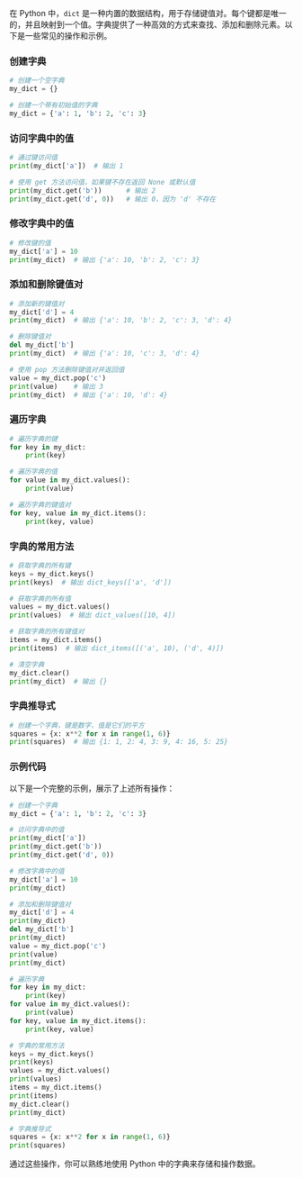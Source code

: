 在 Python 中，`dict` 是一种内置的数据结构，用于存储键值对。每个键都是唯一的，并且映射到一个值。字典提供了一种高效的方式来查找、添加和删除元素。以下是一些常见的操作和示例。

### 创建字典

```python
# 创建一个空字典
my_dict = {}

# 创建一个带有初始值的字典
my_dict = {'a': 1, 'b': 2, 'c': 3}
```

### 访问字典中的值

```python
# 通过键访问值
print(my_dict['a'])  # 输出 1

# 使用 get 方法访问值，如果键不存在返回 None 或默认值
print(my_dict.get('b'))      # 输出 2
print(my_dict.get('d', 0))   # 输出 0，因为 'd' 不存在
```

### 修改字典中的值

```python
# 修改键的值
my_dict['a'] = 10
print(my_dict)  # 输出 {'a': 10, 'b': 2, 'c': 3}
```

### 添加和删除键值对

```python
# 添加新的键值对
my_dict['d'] = 4
print(my_dict)  # 输出 {'a': 10, 'b': 2, 'c': 3, 'd': 4}

# 删除键值对
del my_dict['b']
print(my_dict)  # 输出 {'a': 10, 'c': 3, 'd': 4}

# 使用 pop 方法删除键值对并返回值
value = my_dict.pop('c')
print(value)    # 输出 3
print(my_dict)  # 输出 {'a': 10, 'd': 4}
```

### 遍历字典

```python
# 遍历字典的键
for key in my_dict:
    print(key)

# 遍历字典的值
for value in my_dict.values():
    print(value)

# 遍历字典的键值对
for key, value in my_dict.items():
    print(key, value)
```

### 字典的常用方法

```python
# 获取字典的所有键
keys = my_dict.keys()
print(keys)  # 输出 dict_keys(['a', 'd'])

# 获取字典的所有值
values = my_dict.values()
print(values)  # 输出 dict_values([10, 4])

# 获取字典的所有键值对
items = my_dict.items()
print(items)  # 输出 dict_items([('a', 10), ('d', 4)])

# 清空字典
my_dict.clear()
print(my_dict)  # 输出 {}
```

### 字典推导式

```python
# 创建一个字典，键是数字，值是它们的平方
squares = {x: x**2 for x in range(1, 6)}
print(squares)  # 输出 {1: 1, 2: 4, 3: 9, 4: 16, 5: 25}
```

### 示例代码

以下是一个完整的示例，展示了上述所有操作：

```python
# 创建一个字典
my_dict = {'a': 1, 'b': 2, 'c': 3}

# 访问字典中的值
print(my_dict['a'])
print(my_dict.get('b'))
print(my_dict.get('d', 0))

# 修改字典中的值
my_dict['a'] = 10
print(my_dict)

# 添加和删除键值对
my_dict['d'] = 4
print(my_dict)
del my_dict['b']
print(my_dict)
value = my_dict.pop('c')
print(value)
print(my_dict)

# 遍历字典
for key in my_dict:
    print(key)
for value in my_dict.values():
    print(value)
for key, value in my_dict.items():
    print(key, value)

# 字典的常用方法
keys = my_dict.keys()
print(keys)
values = my_dict.values()
print(values)
items = my_dict.items()
print(items)
my_dict.clear()
print(my_dict)

# 字典推导式
squares = {x: x**2 for x in range(1, 6)}
print(squares)
```

通过这些操作，你可以熟练地使用 Python 中的字典来存储和操作数据。